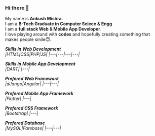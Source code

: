 ### Hi there 👋

My name is <b>Ankush Mishra</b>. <br>
I am a <b>B-Tech Graduate in Computer Sciece & Engg</b><br>
I am a <b>full stack Web & Mobile App Developer</b>. <br>
I love playing around with <b>codes</b> and hopefully creating something that makes people smile:innocent:. <br>

<i><b>Skills in Web Development</b><i> <br>
|HTML|CSS|PHP|JS|
|---|---|---|---|

<i><b>Skills in Mobile App Development</b><i> <br>
|DART|
|---|

<i><b>Prefered Web Framework</b><i> <br>
|dJango|Angular|
|---|---|

<i><b>Prefered Mobile App Framework</b><i> <br>
|Flutter|
|---|
  
<i><b>Prefered CSS Framework</b><i> <br>
|Bootstrap|
|---|
  
<i><b>Prefered Database</b><i> <br>
|MySQL|Farebase|
|---|---|



<!--
**ankushmishra2903-official/ankushmishra2903-official** is a ✨ _special_ ✨ repository because its `README.md` (this file) appears on your GitHub profile.

Here are some ideas to get you started:

- 🔭 I’m currently working on ...
- 🌱 I’m currently learning ...
- 👯 I’m looking to collaborate on ...
- 🤔 I’m looking for help with ...
- 💬 Ask me about ...
- 📫 How to reach me: ...
- 😄 Pronouns: ...
- ⚡ Fun fact: ...
-->
